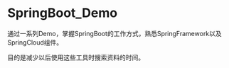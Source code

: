# SpringBoot_Demo

通过一系列Demo，掌握SpringBoot的工作方式，熟悉SpringFramework以及SpringCloud组件。

目的是减少以后使用这些工具时搜索资料的时间。
